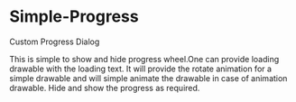 Simple-Progress
===============

Custom Progress Dialog

 This is simple to show and hide progress wheel.One can provide loading drawable with the loading text.
 It will provide the rotate animation for a simple drawable and will simple animate the drawable in case of animation      drawable.
 Hide and show the progress as required.
